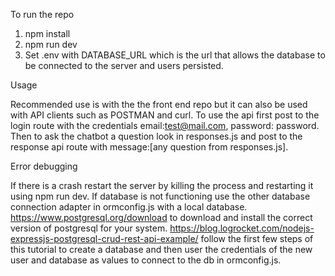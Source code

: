 To run the repo

1. npm install
2. npm run dev
3. Set .env with DATABASE_URL which is the url that allows the database to be connected to the server and users persisted.

Usage

Recommended use is with the the front end repo but it can also be used with API clients such as POSTMAN and curl.
To use the api first post to the login route with the credentials email:test@mail.com, password: password.
Then to ask the chatbot a question look in responses.js and post to the response api route with
message:[any question from responses.js].

Error debugging

If there is a crash restart the server by killing the process and restarting it using npm run dev.
If database is not functioning use the other database connection adapter in ormconfig.js with a local database.
https://www.postgresql.org/download to download and install the correct version of postgresql for your system.
https://blog.logrocket.com/nodejs-expressjs-postgresql-crud-rest-api-example/ follow the first few steps of this tutorial to create a database and then user the credentials of the new user and database as values to connect to the db in ormconfig.js.
